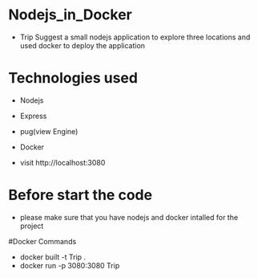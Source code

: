 # Nodejs_in_Docker

- Trip Suggest a small nodejs application to explore three locations and used docker to deploy the application

# Technologies used
 - Nodejs
 - Express
 - pug(view Engine)
 - Docker
 
 - visit http://localhost:3080
 
# Before start the code
  - please make sure that you have nodejs and docker intalled for the project

#Docker Commands
  - docker built -t Trip .
  - docker run -p 3080:3080 Trip

